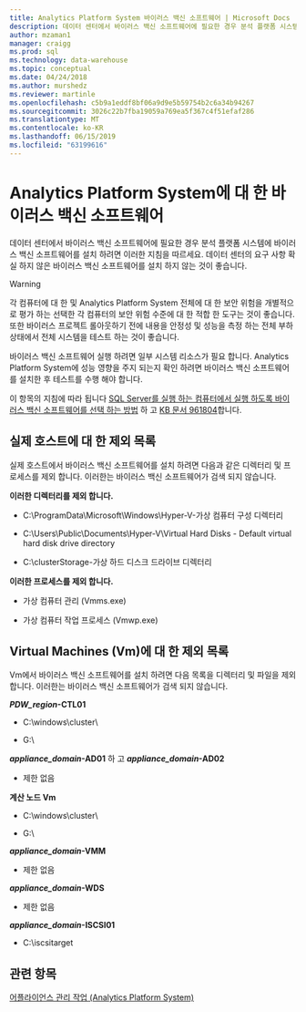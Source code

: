 ```yaml
---
title: Analytics Platform System 바이러스 백신 소프트웨어 | Microsoft Docs
description: 데이터 센터에서 바이러스 백신 소프트웨어에 필요한 경우 분석 플랫폼 시스템에 바이러스 백신 소프트웨어를 설치 하려면 이러한 지침을 따르세요. 데이터 센터의 요구 사항 확실 하지 않은 바이러스 백신 소프트웨어를 설치 하지 않는 것이 좋습니다.
author: mzaman1
manager: craigg
ms.prod: sql
ms.technology: data-warehouse
ms.topic: conceptual
ms.date: 04/24/2018
ms.author: murshedz
ms.reviewer: martinle
ms.openlocfilehash: c5b9a1eddf8bf06a9d9e5b59754b2c6a34b94267
ms.sourcegitcommit: 3026c22b7fba19059a769ea5f367c4f51efaf286
ms.translationtype: MT
ms.contentlocale: ko-KR
ms.lasthandoff: 06/15/2019
ms.locfileid: "63199616"
---
```

# <a name="antivirus-software-for-analytics-platform-system"></a>Analytics Platform System에 대 한 바이러스 백신 소프트웨어
데이터 센터에서 바이러스 백신 소프트웨어에 필요한 경우 분석 플랫폼 시스템에 바이러스 백신 소프트웨어를 설치 하려면 이러한 지침을 따르세요. 데이터 센터의 요구 사항 확실 하지 않은 바이러스 백신 소프트웨어를 설치 하지 않는 것이 좋습니다.  
  
> [!WARNING]  
> 각 컴퓨터에 대 한 및 Analytics Platform System 전체에 대 한 보안 위험을 개별적으로 평가 하는 선택한 각 컴퓨터의 보안 위험 수준에 대 한 적합 한 도구는 것이 좋습니다. 또한 바이러스 프로젝트 롤아웃하기 전에 내용을 안정성 및 성능을 측정 하는 전체 부하 상태에서 전체 시스템을 테스트 하는 것이 좋습니다.  
>   
> 바이러스 백신 소프트웨어 실행 하려면 일부 시스템 리소스가 필요 합니다. Analytics Platform System에 성능 영향을 주지 되는지 확인 하려면 바이러스 백신 소프트웨어를 설치한 후 테스트를 수행 해야 합니다.  
  
이 항목의 지침에 따라 됩니다 [SQL Server를 실행 하는 컴퓨터에서 실행 하도록 바이러스 백신 소프트웨어를 선택 하는 방법](https://support.microsoft.com/kb/309422) 하 고 [KB 문서 961804](https://support.microsoft.com/kb/961804/en-us)합니다.  
  
## <a name="exclusion-list-for-physical-hosts"></a>실제 호스트에 대 한 제외 목록  
실제 호스트에서 바이러스 백신 소프트웨어를 설치 하려면 다음과 같은 디렉터리 및 프로세스를 제외 합니다. 이러한는 바이러스 백신 소프트웨어가 검색 되지 않습니다.  
  
**이러한 디렉터리를 제외 합니다.**  
  
-   C:\ProgramData\Microsoft\Windows\Hyper-V-가상 컴퓨터 구성 디렉터리  
  
-   C:\Users\Public\Documents\Hyper-V\Virtual Hard Disks - Default virtual hard disk drive directory  
  
-   C:\clusterStorage-가상 하드 디스크 드라이브 디렉터리  
  
**이러한 프로세스를 제외 합니다.**  
  
-   가상 컴퓨터 관리 (Vmms.exe)  
  
-   가상 컴퓨터 작업 프로세스 (Vmwp.exe)  
  
## <a name="exclusion-list-for-virtual-machines-vms"></a>Virtual Machines (Vm)에 대 한 제외 목록  
Vm에서 바이러스 백신 소프트웨어를 설치 하려면 다음 목록을 디렉터리 및 파일을 제외 합니다. 이러한는 바이러스 백신 소프트웨어가 검색 되지 않습니다.  
  
**_PDW_region_-CTL01**  
  
-   C:\windows\cluster\  
  
-   G:\  
  
**_appliance_domain_-AD01** 하 고  **_appliance_domain_-AD02**  
  
-   제한 없음  
  
**계산 노드 Vm**  
  
-   C:\windows\cluster\  
  
-   G:\  
  
**_appliance_domain_-VMM**  
  
-   제한 없음  
  
**_appliance_domain_-WDS**  
  
-   제한 없음  
  
**_appliance_domain_-ISCSI01**  
  
-   C:\iscsitarget  
  
## <a name="see-also"></a>관련 항목  
[어플라이언스 관리 작업 &#40;Analytics Platform System&#41;](appliance-management-tasks.md)  
  
